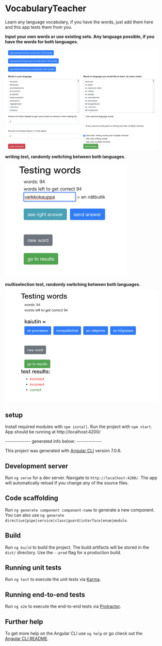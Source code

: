 # VocabularyTeacher

Learn any language vocabulary, if you have the words, just add them here and this app tests them from you.

**Input your own words or use existing sets. Any language possible, if you have the words for both languages.**

<img src="https://github.com/Crare/VocabularyTeacher/blob/master/src/assets/img/input_words.png" width="1000">

**writing test, randomly switching between both languages.**

<img src="https://github.com/Crare/VocabularyTeacher/blob/master/src/assets/img/write_words.png" width="400">

**multiselection test, randomly switching between both languages.**

<img src="https://github.com/Crare/VocabularyTeacher/blob/master/src/assets/img/select_word.png" width="600">


## setup

Install required modules with `npm install`. Run the project with `npm start`. App should be running at http://localhost:4200/


------------- generated info below: -------------

This project was generated with [Angular CLI](https://github.com/angular/angular-cli) version 7.0.6.

## Development server

Run `ng serve` for a dev server. Navigate to `http://localhost:4200/`. The app will automatically reload if you change any of the source files.

## Code scaffolding

Run `ng generate component component-name` to generate a new component. You can also use `ng generate directive|pipe|service|class|guard|interface|enum|module`.

## Build

Run `ng build` to build the project. The build artifacts will be stored in the `dist/` directory. Use the `--prod` flag for a production build.

## Running unit tests

Run `ng test` to execute the unit tests via [Karma](https://karma-runner.github.io).

## Running end-to-end tests

Run `ng e2e` to execute the end-to-end tests via [Protractor](http://www.protractortest.org/).

## Further help

To get more help on the Angular CLI use `ng help` or go check out the [Angular CLI README](https://github.com/angular/angular-cli/blob/master/README.md).
